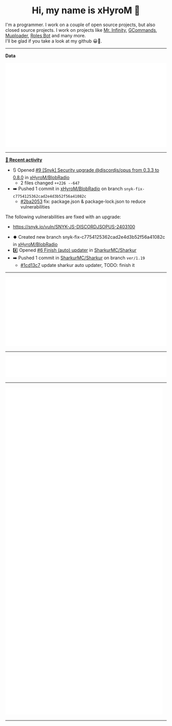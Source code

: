 <p align="center">
    <!-- <img src="https://avatars.githubusercontent.com/u/56601352" width="192" alt="hyro's pfp" /> -->
    <h1 align="center">Hi, my name is xHyroM 👋</h1>
</p>

I'm a programmer. I work on a couple of open source projects, but also closed source projects. I work on projects like [Mr. Infinity](https://discord.com/oauth2/authorize?client_id=720321585625694239&scope=bot%20applications.commands&permissions=8&redirect_uri=https://blobs.gq/imanager&prompt=consent&response_type=code), [GCommands](https://github.com/Garlic-Team/GCommands), [Muploader](https://github.com/xHyroM/Muploder), [Roles Bot](https://github.com/xHyroM/roles-bot) and many more.  
I'll be glad if you take a look at my github 😀👀.

___
**Data**

<img src="https://github.com/xHyroM/xHyroM/blob/master/.cache/base.svg">

___

**[📰 Recent activity](https://github.com/xHyroM)**
* 🔃 Opened [#9 [Snyk] Security upgrade @discordjs/opus from 0.3.3 to 0.8.0](https://github.com/xHyroM/BlobRadio/pull/9) in [xHyroM/BlobRadio](https://github.com/xHyroM/BlobRadio)
  * 2 files changed `++226 --647`
* ➡️ Pushed 1 commit in [xHyroM/BlobRadio](https://github.com/xHyroM/BlobRadio) on branch `snyk-fix-c7754125362cad2e4d3b52f56a41082c`
  * [#2ba2053](https://github.com/xHyroM/BlobRadio/commit/2ba2053) fix: package.json &amp; package-lock.json to reduce vulnerabilities

The following vulnerabilities are fixed with an upgrade:
- https://snyk.io/vuln/SNYK-JS-DISCORDJSOPUS-2403100
* ⏺️ Created new branch snyk-fix-c7754125362cad2e4d3b52f56a41082c in [xHyroM/BlobRadio](https://github.com/xHyroM/BlobRadio)
* #️⃣ Opened [#6 Finish (auto) updater](https://github.com/SharkurMC/Sharkur/issues/6) in [SharkurMC/Sharkur](https://github.com/SharkurMC/Sharkur)
* ➡️ Pushed 1 commit in [SharkurMC/Sharkur](https://github.com/SharkurMC/Sharkur) on branch `ver/1.19`
  * [#1cd13c7](https://github.com/SharkurMC/Sharkur/commit/1cd13c7) update sharkur auto updater, TODO: finish it


___

<img src="https://github.com/xHyroM/xHyroM/blob/master/.cache/isocalendar.svg">

___

<img src="https://github.com/xHyroM/xHyroM/blob/master/.cache/languages.svg">

___

<img src="https://github.com/xHyroM/xHyroM/blob/master/.cache/achievements.svg">

___
